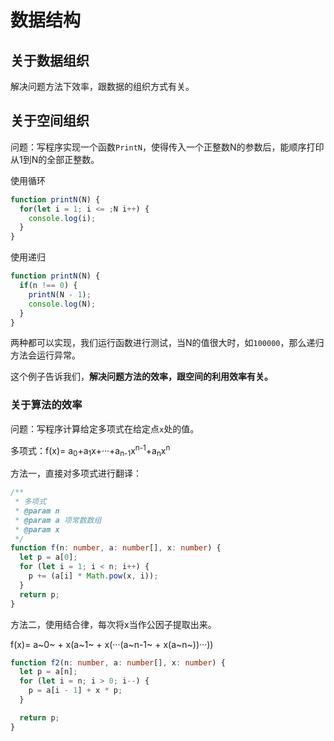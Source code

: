 # 数据结构

## 关于数据组织

解决问题方法下效率，跟数据的组织方式有关。

## 关于空间组织

问题：写程序实现一个函数`PrintN`，使得传入一个正整数N的参数后，能顺序打印从1到N的全部正整数。

使用循环

```javascript
function printN(N) {
  for(let i = 1; i <= ;N i++) {
    console.log(i);
  }
}
```

使用递归

```javascript
function printN(N) {
  if(n !== 0) {
    printN(N - 1);
    console.log(N);
  }
}

```

两种都可以实现，我们运行函数进行测试，当N的值很大时，如`100000`，那么递归方法会运行异常。

这个例子告诉我们，**解决问题方法的效率，跟空间的利用效率有关。**

### 关于算法的效率

问题：写程序计算给定多项式在给定点`x`处的值。

多项式：f(x)= a<sub>0</sub>+a<sub>1</sub>x+···+a<sub>n-1</sub>x<sup>n-1</sup>+a<sub>n</sub>x<sup>n</sup>

方法一，直接对多项式进行翻译：

```typescript
/**
 * 多项式
 * @param n 
 * @param a 项常数数组
 * @param x 
 */
function f(n: number, a: number[], x: number) {
  let p = a[0];
  for (let i = 1; i < n; i++) {
    p += (a[i] * Math.pow(x, i));
  }
  return p;
}
```

方法二，使用结合律，每次将x当作公因子提取出来。

f(x)= a~0~ + x(a~1~ + x(···(a~n-1~ + x(a~n~))···))

```typescript
function f2(n: number, a: number[], x: number) {
  let p = a[n];
  for (let i = n; i > 0; i--) {
    p = a[i - 1] + x * p;
  }

  return p;
}
```



